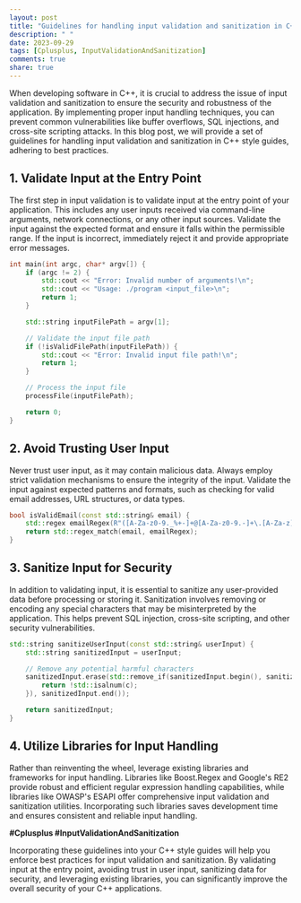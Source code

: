 ```yaml
---
layout: post
title: "Guidelines for handling input validation and sanitization in C++ style guides."
description: " "
date: 2023-09-29
tags: [Cplusplus, InputValidationAndSanitization]
comments: true
share: true
---
```


When developing software in C++, it is crucial to address the issue of input validation and sanitization to ensure the security and robustness of the application. By implementing proper input handling techniques, you can prevent common vulnerabilities like buffer overflows, SQL injections, and cross-site scripting attacks. In this blog post, we will provide a set of guidelines for handling input validation and sanitization in C++ style guides, adhering to best practices.

## 1. Validate Input at the Entry Point

The first step in input validation is to validate input at the entry point of your application. This includes any user inputs received via command-line arguments, network connections, or any other input sources. Validate the input against the expected format and ensure it falls within the permissible range. If the input is incorrect, immediately reject it and provide appropriate error messages.

```cpp
int main(int argc, char* argv[]) {
    if (argc != 2) {
        std::cout << "Error: Invalid number of arguments!\n";
        std::cout << "Usage: ./program <input_file>\n";
        return 1;
    }

    std::string inputFilePath = argv[1];

    // Validate the input file path
    if (!isValidFilePath(inputFilePath)) {
        std::cout << "Error: Invalid input file path!\n";
        return 1;
    }

    // Process the input file
    processFile(inputFilePath);

    return 0;
}
```

## 2. Avoid Trusting User Input

Never trust user input, as it may contain malicious data. Always employ strict validation mechanisms to ensure the integrity of the input. Validate the input against expected patterns and formats, such as checking for valid email addresses, URL structures, or data types.

```cpp
bool isValidEmail(const std::string& email) {
    std::regex emailRegex(R"([A-Za-z0-9._%+-]+@[A-Za-z0-9.-]+\.[A-Za-z]{2,})");
    return std::regex_match(email, emailRegex);
}
```

## 3. Sanitize Input for Security

In addition to validating input, it is essential to sanitize any user-provided data before processing or storing it. Sanitization involves removing or encoding any special characters that may be misinterpreted by the application. This helps prevent SQL injection, cross-site scripting, and other security vulnerabilities.

```cpp
std::string sanitizeUserInput(const std::string& userInput) {
    std::string sanitizedInput = userInput;

    // Remove any potential harmful characters
    sanitizedInput.erase(std::remove_if(sanitizedInput.begin(), sanitizedInput.end(), [](char c) {
        return !std::isalnum(c);
    }), sanitizedInput.end());

    return sanitizedInput;
}
```

## 4. Utilize Libraries for Input Handling

Rather than reinventing the wheel, leverage existing libraries and frameworks for input handling. Libraries like Boost.Regex and Google's RE2 provide robust and efficient regular expression handling capabilities, while libraries like OWASP's ESAPI offer comprehensive input validation and sanitization utilities. Incorporating such libraries saves development time and ensures consistent and reliable input handling.

**#Cplusplus #InputValidationAndSanitization**

Incorporating these guidelines into your C++ style guides will help you enforce best practices for input validation and sanitization. By validating input at the entry point, avoiding trust in user input, sanitizing data for security, and leveraging existing libraries, you can significantly improve the overall security of your C++ applications.